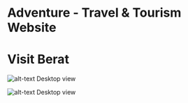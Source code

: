 # Adventure - Travel & Tourism Website
# Visit Berat

![alt-text](https://github.com/lelimema/toLearn/blob/master/Adventure1.jpg?raw=true)
Desktop view

![alt-text](https://github.com/lelimema/toLearn/blob/master/Adventure1.jpg?raw=true)
Desktop view
